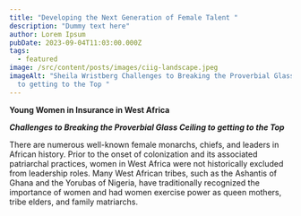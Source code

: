 ```yaml
---
title: "Developing the Next Generation of Female Talent "
description: "Dummy text here"
author: Lorem Ipsum
pubDate: 2023-09-04T11:03:00.000Z
tags:
  - featured
image: /src/content/posts/images/ciig-landscape.jpeg
imageAlt: "Sheila Wristberg Challenges to Breaking the Proverbial Glass Ceiling
  to getting to the Top "
---
```

<!--StartFragment-->

**Young Women in Insurance in West Africa**

***Challenges to Breaking the Proverbial Glass Ceiling to getting to the Top***

There are numerous well-known female monarchs, chiefs, and leaders in African history. Prior to the onset of colonization and its associated patriarchal practices, women in West Africa were not historically excluded from leadership roles. Many West African tribes, such as the Ashantis of Ghana and the Yorubas of Nigeria, have traditionally recognized the importance of women and had women exercise power as queen mothers, tribe elders, and family matriarchs.